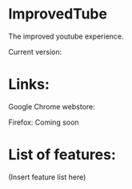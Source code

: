 # ImprovedTube 

The improved youtube experience. <Or your preferred slogan>

Current version:

# Links:
Google Chrome webstore:

Firefox: Coming soon

# List of features:
(Insert feature list here)
